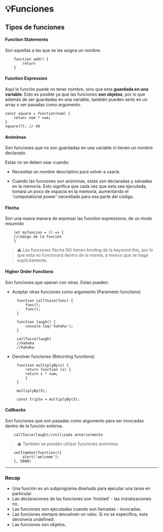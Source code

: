 # 💡Funciones

## Tipos de funciones

#### Function Statements

Son aquellas a las que se les asigna un nombre.

        function add() {
            return
        }

#### Function Expression

Aquí la función puede no tener nombre, sino que esta **guardada en una variable**. Esto es posible ya que las funciones **son objetos**, por lo que además de ser guardadas en una variable, también pueden serlo en un array o ser pasadas como argumento.

    const square = function(num) {
        retunr num * num;
    }
    square(7); // 49

#### Anónimas

Son funciones que no son guardadas en una variable ni tienen un nombre declarado.

Estas no se deben usar cuando: 

- Necesitas un nombre descriptivo para volver a usarla.

- Cuando las funciones son anónimas, estas son declaradas y salvadas en la memoria. Esto significa que cada vez que esta sea ejecutada, tomará un poco de espacia en la memoria, aumentando el 'computational power' necesitado para esa parte del código.

#### Flecha

Son una nueva manera de expresar las function expressions, de un modo resumido

        let mifuncion = () => {
        //código de la función
        }
 > ⚠️ Las funciones flecha NO tienen binding de la keyword this, por lo que esta no funcionará dentro de la misma, a menos que se haga explícitamente.

#### Higher Order Functions

Son funciones que operan con otras. Estas pueden:

- Aceptar otras funciones como argumento (Parameter functions)

        function callTwice(func) {
            func();
            func();
        }

        function laugh() {
            console.log('hahaha');
        }

        callTwice(laugh)
        //hahaha
        //hahaha

- Devolver funciones (Returning functions)

        function multiplyBy(x) {
            return function (x) {
            return x * num;
            }
        }

        multiplyBy(5);

        const triple = multiplyBy(3);


#### Callbacks
 
 Son funciones que son pasadas como argumento para ser invocadas dentro de la función externa.

        callTwice(laugh)//utilizada anteriormente

 > ⚠️ También se pueden utilizar funciones anónimas

        setTimeOut(function(){
            alert('welcome');
        }, 5000)

---

### Recap

- Una función es un subprograma diseñado para ejecutar una tarea en particular.
- Las declaraciones de las funciones son 'hoisted' - las inizializaciones no.
- Las funciones son ejecutadas cuando son llamadas - invocadas.
- Las funciones siempre devuelven un valor. Si no se especifica, esta devolverá undefined.
- Las funciones son objetos.